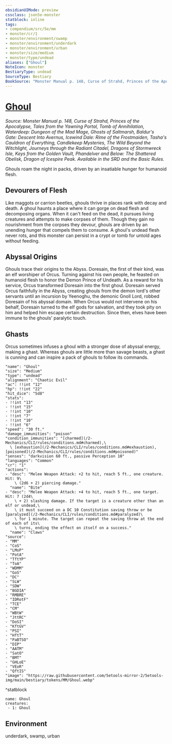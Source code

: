 ```yaml
---
obsidianUIMode: preview
cssclass: json5e-monster
statblock: inline
tags:
- compendium/src/5e/mm
- monster/cr/1
- monster/environment/swamp
- monster/environment/underdark
- monster/environment/urban
- monster/size/medium
- monster/type/undead
aliases: ["Ghoul"]
NoteIcon: monster
BestiaryType: undead
SourceType: Bestiary
BookSource: "Monster Manual p. 148, Curse of Strahd, Princes of the Apocalypse, Tales from the Yawning Portal, Tomb of Annihilation, Waterdeep: Dungeon of the Mad Mage, Ghosts of Saltmarsh, Baldur's Gate: Descent Into Avernus, Icewind Dale: Rime of the Frostmaiden, Tasha's Cauldron of Everything, Candlekeep Mysteries, The Wild Beyond the Witchlight, Journeys through the Radiant Citadel, Dragons of Stormwreck Isle, Keys from the Golden Vault, Phandelver and Below: The Shattered Obelisk, Dragon of Icespire Peak. Available in the SRD and the Basic Rules."
---
```

# [Ghoul](2-Mechanics/CLI/bestiary/undead/ghoul.md)
*Source: Monster Manual p. 148, Curse of Strahd, Princes of the Apocalypse, Tales from the Yawning Portal, Tomb of Annihilation, Waterdeep: Dungeon of the Mad Mage, Ghosts of Saltmarsh, Baldur's Gate: Descent Into Avernus, Icewind Dale: Rime of the Frostmaiden, Tasha's Cauldron of Everything, Candlekeep Mysteries, The Wild Beyond the Witchlight, Journeys through the Radiant Citadel, Dragons of Stormwreck Isle, Keys from the Golden Vault, Phandelver and Below: The Shattered Obelisk, Dragon of Icespire Peak. Available in the SRD and the Basic Rules.*  

Ghouls roam the night in packs, driven by an insatiable hunger for humanoid flesh.

## Devourers of Flesh

Like maggots or carrion beetles, ghouls thrive in places rank with decay and death. A ghoul haunts a place where it can gorge on dead flesh and decomposing organs. When it can't feed on the dead, it pursues living creatures and attempts to make corpses of them. Though they gain no nourishment from the corpses they devour, ghouls are driven by an unending hunger that compels them to consume. A ghoul's undead flesh never rots, and this monster can persist in a crypt or tomb for untold ages without feeding.

## Abyssal Origins

Ghouls trace their origins to the Abyss. Doresain, the first of their kind, was an elf worshiper of Orcus. Turning against his own people, he feasted on humanoid flesh to honor the Demon Prince of Undeath. As a reward for his service, Orcus transformed Doresain into the first ghoul. Doresain served Orcus faithfully in the Abyss, creating ghouls from the demon lord's other servants until an incursion by Yeenoghu, the demonic Gnoll Lord, robbed Doresain of his abyssal domain. When Orcus would not intervene on his behalf, Doresain turned to the elf gods for salvation, and they took pity on him and helped him escape certain destruction. Since then, elves have been immune to the ghouls' paralytic touch.

## Ghasts

Orcus sometimes infuses a ghoul with a stronger dose of abyssal energy, making a ghast. Whereas ghouls are little more than savage beasts, a ghast is cunning and can inspire a pack of ghouls to follow its commands.

```statblock
"name": "Ghoul"
"size": "Medium"
"type": "undead"
"alignment": "Chaotic Evil"
"ac": !!int "12"
"hp": !!int "22"
"hit_dice": "5d8"
"stats":
- !!int "13"
- !!int "15"
- !!int "10"
- !!int "7"
- !!int "10"
- !!int "6"
"speed": "30 ft."
"damage_immunities": "poison"
"condition_immunities": "[charmed](/2-Mechanics/CLI/rules/conditions.md#charmed),\
  \ [exhaustion](/2-Mechanics/CLI/rules/conditions.md#exhaustion), [poisoned](/2-Mechanics/CLI/rules/conditions.md#poisoned)"
"senses": "darkvision 60 ft., passive Perception 10"
"languages": "Common"
"cr": "1"
"actions":
- "desc": "Melee Weapon Attack: +2 to hit, reach 5 ft., one creature. Hit: 9\
    \ (2d6 + 2) piercing damage."
  "name": "Bite"
- "desc": "Melee Weapon Attack: +4 to hit, reach 5 ft., one target. Hit: 7 (2d4\
    \ + 2) slashing damage. If the target is a creature other than an elf or undead,\
    \ it must succeed on a DC 10 Constitution saving throw or be [paralyzed](/2-Mechanics/CLI/rules/conditions.md#paralyzed)\
    \ for 1 minute. The target can repeat the saving throw at the end of each of its\
    \ turns, ending the effect on itself on a success."
  "name": "Claws"
"source":
- "MM"
- "CoS"
- "LMoP"
- "PotA"
- "TftYP"
- "ToA"
- "WDMM"
- "GoS"
- "DC"
- "SLW"
- "SDW"
- "BGDIA"
- "RMBRE"
- "IDRotF"
- "TCE"
- "CM"
- "WBtW"
- "JttRC"
- "DoSI"
- "KftGV"
- "PSI"
- "HftT"
- "PaBTSO"
- "DIP"
- "AATM"
- "SatO"
- "BMT"
- "GHLoE"
- "VEoR"
- "QftIS"
"image": "https://raw.githubusercontent.com/5etools-mirror-2/5etools-img/main/bestiary/tokens/MM/Ghoul.webp"
```
^statblock

```encounter-table
name: Ghoul
creatures:
 - 1: Ghoul
```

## Environment

underdark, swamp, urban